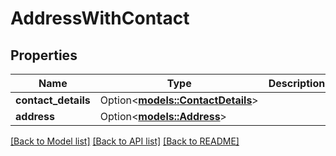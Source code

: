 # AddressWithContact

## Properties

Name | Type | Description | Notes
------------ | ------------- | ------------- | -------------
**contact_details** | Option<[**models::ContactDetails**](ContactDetails.md)> |  | [optional]
**address** | Option<[**models::Address**](Address.md)> |  | [optional]

[[Back to Model list]](../README.md#documentation-for-models) [[Back to API list]](../README.md#documentation-for-api-endpoints) [[Back to README]](../README.md)


